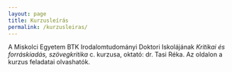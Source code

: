```yaml
---
layout: page
title: Kurzusleírás
permalink: /kurzusleiras/
---
```


A Miskolci Egyetem BTK Irodalomtudományi Doktori Iskolájának *Kritikai és forráskiadás, szövegkritika* c. kurzusa, oktató: dr. Tasi Réka. Az oldalon a kurzus feladatai olvashatók.
